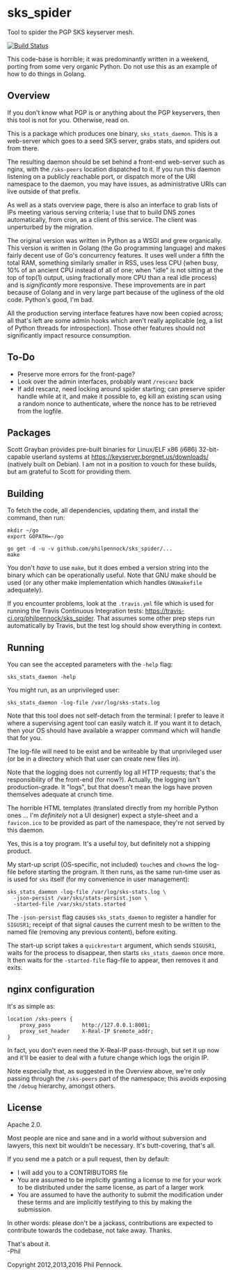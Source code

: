 sks\_spider
===========

Tool to spider the PGP SKS keyserver mesh.

[![Build Status](https://api.travis-ci.org/philpennock/sks_spider.png?branch=master)](https://travis-ci.org/philpennock/sks\_spider)

This code-base is horrible; it was predominantly written in a weekend, porting
from some very organic Python.  Do not use this as an example of how to do
things in Golang.


Overview
--------

If you don't know what PGP is or anything about the PGP keyservers, then
this tool is not for you.  Otherwise, read on.

This is a package which produces one binary, `sks_stats_daemon`.  This is a
web-server which goes to a seed SKS server, grabs stats, and spiders out
from there.

The resulting daemon should be set behind a front-end web-server such as
nginx, with the `/sks-peers` location dispatched to it.  If you run this
daemon listening on a publicly reachable port, or dispatch more of the URI
namespace to the daemon, you may have issues, as administrative URIs can
live outside of that prefix.

As well as a stats overview page, there is also an interface to grab lists
of IPs meeting various serving criteria; I use that to build DNS zones
automatically, from cron, as a client of this service.  The client was
unperturbed by the migration.

The original version was written in Python as a WSGI and grew organically.
This version is written in Golang (the Go programming language) and makes
fairly decent use of Go's concurrency features.  It uses well under a fifth
the total RAM, something similarly smaller in RSS, uses less CPU (when busy,
10% of an ancient CPU instead of all of one; when
"idle" is not sitting at the top of top(1) output, using fractionally more
CPU than a real idle process) and is _significantly_ more responsive.  These
improvements are in part because of Golang and in very large part because of
the ugliness of the old code.  Python's good, I'm bad.

All the production serving interface features have now been copied across;
all that's left are some admin hooks which aren't really applicable (eg,
a list of Python threads for introspection).
Those other features should not significantly impact resource consumption.


To-Do
-----

* Preserve more errors for the front-page?
* Look over the admin interfaces, probably want `/rescanz` back
* If add rescanz, need locking around spider starting; can preserve spider
  handle while at it, and make it possible to, eg kill an existing scan using
  a random nonce to authenticate, where the nonce has to be retrieved from
  the logfile.


Packages
--------

Scott Grayban provides pre-built binaries for Linux/ELF x86 (i686)
32-bit-capable userland systems at <https://keyserver.borgnet.us/downloads/>
(natively built on Debian).
I am not in a position to vouch for these builds, but am grateful to
Scott for providing them.


Building
--------

To fetch the code, all dependencies, updating them, and install the command,
then run:

    mkdir ~/go
    export GOPATH=~/go

    go get -d -u -v github.com/philpennock/sks_spider/...
    make

You don't _have_ to use `make`, but it does embed a version string into the
binary which can be operationally useful.  Note that GNU make should be used
(or any other make implementation which handles `GNUmakefile` adequately).

If you encounter problems, look at the `.travis.yml` file which is used
for running the Travis Continuous Integration tests:
<https://travis-ci.org/philpennock/sks_spider>.
That assumes some other prep steps run automatically by Travis, but the test
log should show everything in context.


Running
-------

You can see the accepted parameters with the `-help` flag:

    sks_stats_daemon -help

You might run, as an unprivileged user:

    sks_stats_daemon -log-file /var/log/sks-stats.log

Note that this tool does not self-detach from the terminal: I prefer to leave
it where a supervising agent tool can easily watch it.  If you want it to
detach, then your OS should have available a wrapper command which will handle
that for you.

The log-file will need to be exist and be writeable by that unprivileged
user (or be in a directory which that user can create new files in).

Note that the logging does not currently log all HTTP requests; that's the
responsibility of the front-end (for now?).  Actually, the logging isn't
production-grade.  It "logs", but that doesn't mean the logs have proven
themselves adequate at crunch time.

The horrible HTML templates (translated directly from my horrible Python
ones ... I'm _definitely_ not a UI designer) expect a style-sheet and a
`favicon.ico` to be provided as part of the namespace, they're not served
by this daemon.

Yes, this is a toy program.  It's a useful toy, but definitely not a
shipping product.


My start-up script (OS-specific, not included) `touch`es and `chown`s
the log-file before starting the program.  It then runs, as the same
run-time user as is used for `sks` itself (for my convenience in user
management):

    sks_stats_daemon -log-file /var/log/sks-stats.log \
      -json-persist /var/sks/stats-persist.json \
      -started-file /var/sks/stats.started

The `-json-persist` flag causes `sks_stats_daemon` to register a handler
for `SIGUSR1`; receipt of that signal causes the current mesh to be written to
the named file (removing any previous content), before exiting.

The start-up script takes a `quickrestart` argument, which sends `SIGUSR1`,
waits for the process to disappear, then starts `sks_stats_daemon` once more.
It then waits for the `-started-file` flag-file to appear, then removes it
and exits.


nginx configuration
-------------------

It's as simple as:

    location /sks-peers {
        proxy_pass          http://127.0.0.1:8001;
        proxy_set_header    X-Real-IP $remote_addr;
    }

In fact, you don't even need the X-Real-IP pass-through, but set it up now
and it'll be easier to deal with a future change which logs the origin IP.

Note especially that, as suggested in the Overview above, we're only passing
through the `/sks-peers` part of the namespace; this avoids exposing the
`/debug` hierarchy, amongst others.


License
-------

Apache 2.0.

Most people are nice and sane and in a world without subversion and lawyers,
this next bit wouldn't be necessary.  It's butt-covering, that's all.

If you send me a patch or a pull request, then by default:
 * I will add you to a CONTRIBUTORS file
 * You are assumed to be implicitly granting a license to me for your work to
   be distributed under the same license, as part of a larger work
 * You are assumed to have the authority to submit the modification
   under these terms and are implicitly testifying to this by making the
   submission.

In other words: please don't be a jackass, contributions are expected to
contribute towards the codebase, not take away.  Thanks.

That's about it.  
-Phil

Copyright 2012,2013,2016 Phil Pennock.

